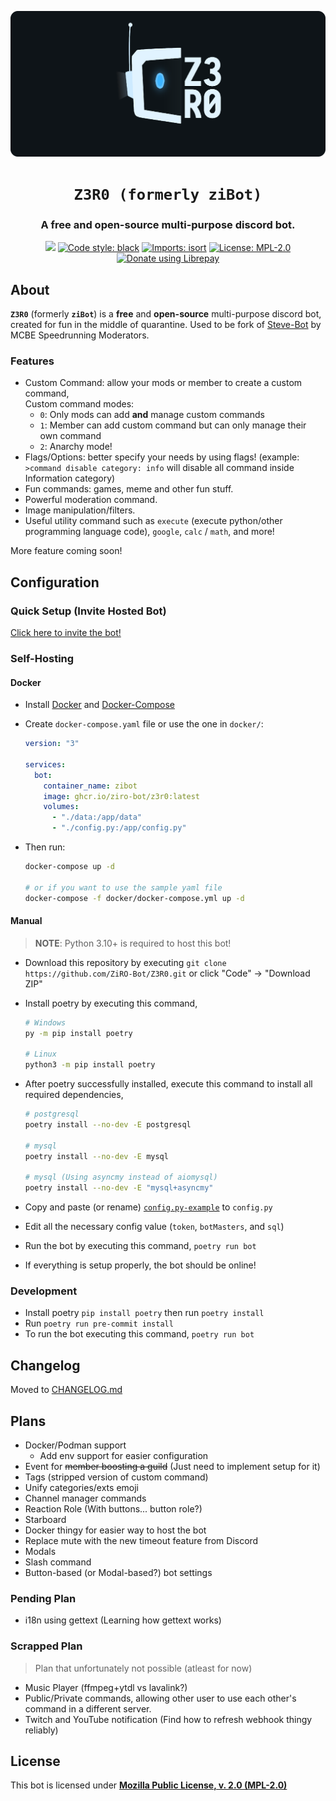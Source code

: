 <p align="center">
    <!-- Change the img source to Z3R0 logo/mascot when its done --->
    <a href="https://github.com/ZiRO-Bot/ziBot"><img src="assets/img/banner.png" alt="Z3R0" width="720"/></a>
</p>

<h1 align="center"><code>Z3R0 (formerly ziBot)</code></h1>

<h3 align="center"> A <b>free</b> and <b>open-source</b> multi-purpose discord bot. </h3>

<p id="badges" align="center">
    <a href="https://top.gg/bot/740122842988937286"><img src="https://top.gg/api/widget/status/740122842988937286.svg"></a>
    <a href="https://github.com/psf/black"><img alt="Code style: black" src="https://img.shields.io/badge/code%20style-black-000000.svg"></a>
    <a href="https://pycqa.github.io/isort"><img alt="Imports: isort" src="https://img.shields.io/badge/%20imports-isort-%231674b1?style=flat&labelColor=ef8336"></a>
    <a href="/LICENSE"><img alt="License: MPL-2.0" src="https://img.shields.io/badge/license-MPL--2.0-blue.svg"></a>
    <a href="https://liberapay.com/ZiRO2264/donate"><img alt="Donate using Librepay" src="https://img.shields.io/liberapay/patrons/ZiRO2264.svg?logo=liberapay"></a>
</p>

## About

**`Z3R0`** (formerly **`ziBot`**) is a **free** and **open-source** multi-purpose discord bot, created for fun in the middle of quarantine. Used to be fork of [Steve-Bot](https://github.com/MCBE-Speedrunning/Steve-Bot) by MCBE Speedrunning Moderators.

### Features

- Custom Command: allow your mods or member to create a custom command,  
  Custom command modes:
  - `0`: Only mods can add **and** manage custom commands
  - `1`: Member can add custom command but can only manage their own command
  - `2`: Anarchy mode!
- Flags/Options: better specify your needs by using flags! (example: `>command disable category: info` will disable all command inside Information category)
- Fun commands: games, meme and other fun stuff.
- Powerful moderation command.
- Image manipulation/filters.
- Useful utility command such as `execute` (execute python/other programming language code), `google`, `calc` / `math`, and more!

More feature coming soon!

## Configuration

### Quick Setup (Invite Hosted Bot)

[Click here to invite the bot!](https://discord.com/oauth2/authorize?client_id=740122842988937286&scope=bot&permissions=4260883702)

### Self-Hosting

#### Docker

- Install [Docker](https://docs.docker.com/install/) and [Docker-Compose](https://docs.docker.com/compose/install/)
- Create `docker-compose.yaml` file or use the one in `docker/`:

    ```yaml
    version: "3"

    services:
      bot:
        container_name: zibot
        image: ghcr.io/ziro-bot/z3r0:latest
        volumes:
          - "./data:/app/data"
          - "./config.py:/app/config.py"
    ```

- Then run:

    ```zsh
    docker-compose up -d
    
    # or if you want to use the sample yaml file
    docker-compose -f docker/docker-compose.yml up -d
    ```

#### Manual

> **NOTE**: Python 3.10+ is required to host this bot!

- Download this repository by executing `git clone https://github.com/ZiRO-Bot/Z3R0.git`
  or click "Code" -> "Download ZIP"
- Install poetry by executing this command,

   ```zsh
   # Windows
   py -m pip install poetry

   # Linux
   python3 -m pip install poetry
   ```

- After poetry successfully installed, execute this command to install all required dependencies,

   ```zsh
   # postgresql
   poetry install --no-dev -E postgresql

   # mysql
   poetry install --no-dev -E mysql

   # mysql (Using asyncmy instead of aiomysql)
   poetry install --no-dev -E "mysql+asyncmy"
   ```

- Copy and paste (or rename) [`config.py-example`](./config.py-example) to `config.py`
- Edit all the necessary config value (`token`, `botMasters`, and `sql`)
- Run the bot by executing this command, `poetry run bot`
- If everything is setup properly, the bot should be online!

### Development

- Install poetry `pip install poetry` then run `poetry install`
- Run `poetry run pre-commit install`
- To run the bot executing this command, `poetry run bot`

## Changelog

Moved to [CHANGELOG.md](./CHANGELOG.md)

## Plans

- Docker/Podman support
  - Add env support for easier configuration
- Event for ~~member boosting a guild~~ (Just need to implement setup for it)
- Tags (stripped version of custom command)
- Unify categories/exts emoji
- Channel manager commands
- Reaction Role (With buttons... button role?)
- Starboard
- Docker thingy for easier way to host the bot
- Replace mute with the new timeout feature from Discord
- Modals
- Slash command
- Button-based (or Modal-based?) bot settings

### Pending Plan

- i18n using gettext (Learning how gettext works)

### Scrapped Plan

> Plan that unfortunately not possible (atleast for now)
- Music Player (ffmpeg+ytdl vs lavalink?)
- Public/Private commands, allowing other user to use each other's command in a different server.
- Twitch and YouTube notification (Find how to refresh webhook thingy reliably)

## License

This bot is licensed under [**Mozilla Public License, v. 2.0 (MPL-2.0)**](/LICENSE)
